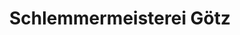 ---
title: "Schlemmermeisterei Götz"
url: /steinmauern/schlemmermeisterei-goetz/
shop: Allgemein
---